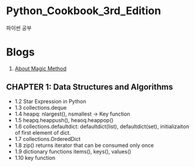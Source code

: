 # Python_Cookbook_3rd_Edition
파이썬 공부

# Blogs

1. [About Magic Method](https://corikachu.github.io/articles/python/python-magic-method)


## CHAPTER 1: Data Structures and Algorithms
  
- 1.2 Star Expression in Python
- 1.3 collections.deque 
- 1.4 heapq: nlargest(), nsmallest -> Key function 
- 1.5 heapq.heappush(), heaoq.heappop()
- 1.6 collections.defaultdict: defaultdict(list), defaultdict(set), initializaiton of first element of dict.
- 1.7 collections.OrderedDict
- 1.8 zip() returns iterator that can be consumed only once
- 1.9 dictionary functions items(), keys(), values()
- 1.10 key function

